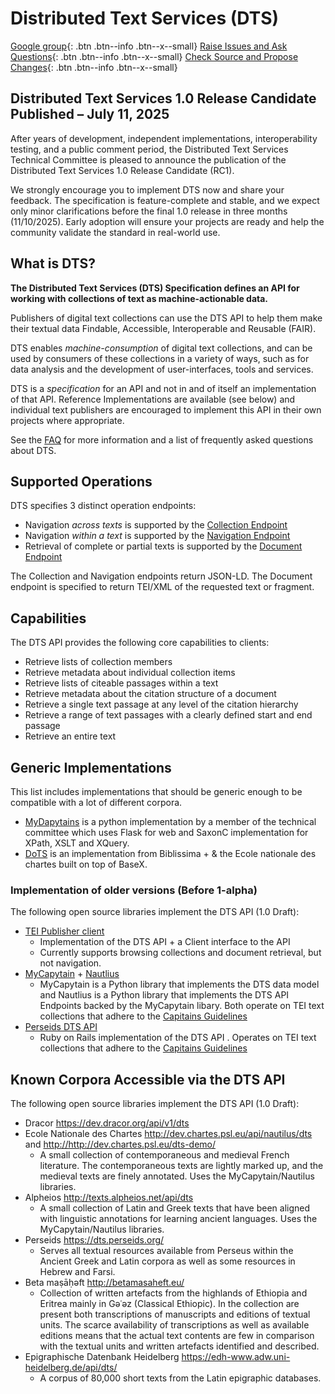 # Distributed Text Services (DTS)

[<i class="fa fa-comments"></i> Google group](https://groups.google.com/forum/#!forum/distributed-text-services){: .btn .btn--info .btn--x--small}
[<i class="fa fa-bug"></i> Raise Issues and Ask Questions](https://github.com/distributed-text-services/specifications/issues){: .btn .btn--info .btn--x--small}
[<i class="fa fa-file-code"></i> Check Source and Propose Changes](https://github.com/distributed-text-services/specifications){: .btn .btn--info .btn--x--small}

## Distributed Text Services 1.0 Release Candidate Published – July 11, 2025

After years of development, independent implementations, interoperability testing, and a public comment period, the Distributed Text Services Technical Committee is pleased to announce the publication of the Distributed Text Services 1.0 Release Candidate (RC1).

We strongly encourage you to implement DTS now and share your feedback. The specification is feature-complete and stable, and we expect only minor clarifications before the final 1.0 release in three months (11/10/2025). Early adoption will ensure your projects are ready and help the community validate the standard in real-world use.

## What is DTS?

**The Distributed Text Services (DTS) Specification defines an API for working with collections of text as machine-actionable data.**

Publishers of digital text collections can use the DTS API to help them make their textual data Findable, Accessible, Interoperable and Reusable (FAIR).

DTS enables _machine-consumption_ of digital text collections, and can be used by consumers of these collections in a variety of ways, such as for data analysis and the development of user-interfaces, tools and services.

DTS is a _specification_ for an API and not in and of itself an implementation of that API. Reference Implementations are available (see below) and individual text publishers are encouraged to implement this API in their own projects where appropriate.

See the [FAQ](FAQ.html) for more information and a list of frequently asked questions about DTS.

## Supported Operations

DTS specifies 3 distinct operation endpoints:

- Navigation _across texts_ is supported by the [Collection Endpoint](versions/1.0rc1/#collection-endpoint)
- Navigation _within a text_ is supported by the [Navigation Endpoint](versions/1.0rc1/#navigation-endpoint)
- Retrieval of complete or partial texts is supported by the [Document Endpoint](versions/1.0rc1/#document-endpoint)

The Collection and Navigation endpoints return JSON-LD. The Document endpoint is specified to return TEI/XML of the requested text or fragment.

## Capabilities

The DTS API provides the following core capabilities to clients:

* Retrieve lists of collection members
* Retrieve metadata about individual collection items
* Retrieve lists of citeable passages within a text
* Retrieve metadata about the citation structure of a document
* Retrieve a single text passage at any level of the citation hierarchy
* Retrieve a range of text passages with a clearly defined start and end passage
* Retrieve an entire text

## Generic Implementations

This list includes implementations that should be generic enough to be compatible with a lot of different corpora.

* [MyDapytains](https://github.com/distributed-text-services/MyDapytains) is a python implementation by a member of the technical committee which uses Flask for web and SaxonC implementation for XPath, XSLT and XQuery.
* [DoTS](https://github.com/chartes/dots) is an implementation from Biblissima + & the Ecole nationale des chartes built on top of BaseX.

### Implementation of older versions (Before 1-alpha)

The following open source libraries implement the DTS API (1.0 Draft):

* [TEI Publisher client](https://teipublisher.com/exist/apps/tei-publisher/doc/blog/tei-publisher-50.xml)
  * Implementation of the DTS API + a Client interface to the API
  * Currently supports browsing collections and document retrieval, but not navigation.
* [MyCapytain](https://github.com/Capitains/MyCapytain/tree/3.0.0) + [Nautlius](https://github.com/Capitains/Nautilus/tree/dts-draft-1)
  * MyCapytain is a Python library that implements the DTS data model and Nautlius is a Python library that implements the DTS API Endpoints backed by the MyCapytain libary. Both operate on TEI text collections that adhere to the [Capitains Guidelines](http://capitains.org/pages/guidelines)
* [Perseids DTS API](https://github.com/perseids-project/dts-api/)
  * Ruby on Rails implementation of the DTS API . Operates on TEI text collections that adhere to the [Capitains Guidelines](http://capitains.org/pages/guidelines)

## Known Corpora Accessible via the DTS API

The following open source libraries implement the DTS API (1.0 Draft):

* Dracor <https://dev.dracor.org/api/v1/dts>
* Ecole Nationale des Chartes <http://dev.chartes.psl.eu/api/nautilus/dts> and <http://http://dev.chartes.psl.eu/dts-demo/>
  * A small collection of contemporaneous and medieval French literature. The contemporaneous texts are lightly marked up, and the medieval texts are finely annotated.  Uses the MyCapytain/Nautilus libraries.
* Alpheios <http://texts.alpheios.net/api/dts>
  * A small collection of Latin and Greek texts that have been aligned with linguistic annotations for learning ancient languages. Uses the MyCapytain/Nautilus libraries.
* Perseids <https://dts.perseids.org/>
  * Serves all textual resources available from Perseus within the Ancient Greek and Latin corpora as well as some resources in Hebrew and Farsi.
* Beta maṣāḥǝft <http://betamasaheft.eu/>
  * Collection of written artefacts from the highlands of Ethiopia and Eritrea mainly in Gǝʿǝz (Classical Ethiopic). In the collection are present both transcriptions of manuscripts and editions of textual units. The scarce availability of transcriptions as well as available editions means that the actual text contents are few in comparison with the textual units and written artefacts identified and described.
* Epigraphische Datenbank Heidelberg <https://edh-www.adw.uni-heidelberg.de/api/dts/>
  * A corpus of 80,000 short texts from the Latin epigraphic databases.

